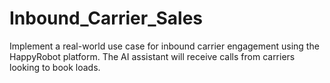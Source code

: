 # Inbound_Carrier_Sales
Implement a real-world use case for inbound carrier engagement using the HappyRobot platform. The AI assistant will receive calls from carriers looking to book loads.

